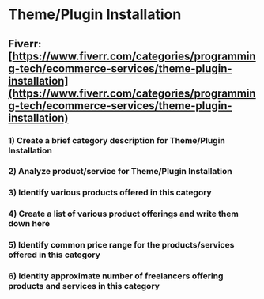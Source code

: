 # Theme/Plugin Installation
## Fiverr: [https://www.fiverr.com/categories/programming-tech/ecommerce-services/theme-plugin-installation](https://www.fiverr.com/categories/programming-tech/ecommerce-services/theme-plugin-installation)
### 1) Create a brief category description for Theme/Plugin Installation
### 2) Analyze product/service for Theme/Plugin Installation
### 3) Identify various products offered in this category
### 4) Create a list of various product offerings and write them down here
### 5) Identify common price range for the products/services offered in this category
### 6) Identity approximate number of freelancers offering products and services in this category
